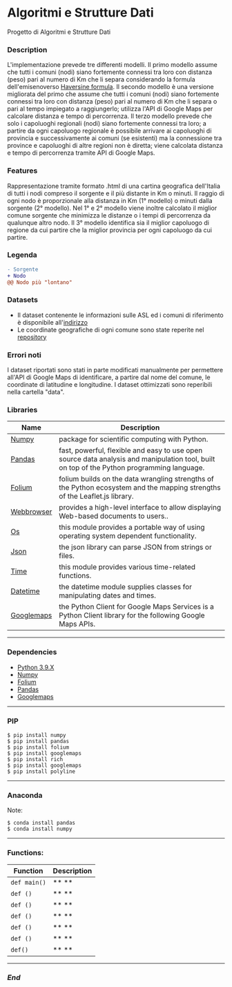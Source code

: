 # Algoritmi e Strutture Dati
Progetto di Algoritmi e Strutture Dati

### Description
L'implementazione prevede tre differenti modelli. Il primo modello assume che tutti i comuni (nodi) siano fortemente connessi tra loro con distanza (peso) pari al numero di Km che li separa considerando la formula dell'emisenoverso [Haversine formula](https://en.wikipedia.org/wiki/Haversine_formula). Il secondo modello è una versione migliorata del primo che assume che tutti i comuni (nodi) siano fortemente connessi tra loro con distanza (peso) pari al numero di Km che li separa o pari al tempo impiegato a raggiungerlo; utilizza l'API di Google Maps per calcolare distanza e tempo di percorrenza. Il terzo modello prevede che solo i capoluoghi regionali (nodi) siano fortemente connessi tra loro; a partire da ogni capoluogo regionale è possibile arrivare ai capoluoghi di provincia e successivamente ai comuni (se esistenti) ma la connessione tra province e capoluoghi di altre regioni non è diretta; viene calcolata distanza e tempo di percorrenza tramite API di Google Maps.

### Features
Rappresentazione tramite formato .html di una cartina geografica dell'Italia di tutti i nodi compreso il sorgente e il più distante in Km o minuti. Il raggio di ogni nodo è proporzionale alla distanza in Km (1° modello) o minuti dalla sorgente (2° modello). Nel 1° e 2° modello viene inoltre calcolato il miglior comune sorgente che minimizza le distanze o i tempi di percorrenza da qualunque altro nodo. Il 3° modello identifica sia il miglior capoluogo di regione da cui partire che la miglior provincia per ogni capoluogo da cui partire.

### Legenda
```diff
- Sorgente
+ Nodo
@@ Nodo più "lontano"
```

### Datasets
- Il dataset contenente le informazioni sulle ASL ed i comuni di riferimento è disponibile all'[indirizzo](https://www.salute.gov.it/portale/documentazione/p6_2_8_1_1.jsp?id=13)
- Le coordinate geografiche di ogni comune sono state reperite nel [repository](https://github.com/MatteoHenryChinaski/Comuni-Italiani-2018-Sql-Json-excel)

### Errori noti
I dataset riportati sono stati in parte modificati manualmente per permettere all'API di Google Maps di identificare, a partire dal nome del comune, le coordinate di latitudine e longitudine. I dataset ottimizzati sono reperibili nella cartella "data".


### Libraries

| Name | Description |
| ------------- | ------------------------------ |
| [Numpy] | package for scientific computing with Python.
| [Pandas]| fast, powerful, flexible and easy to use open source data analysis and manipulation tool, built on top of the Python programming language.
| [Folium]| folium builds on the data wrangling strengths of the Python ecosystem and the mapping strengths of the Leaflet.js library.
| [Webbrowser]| provides a high-level interface to allow displaying Web-based documents to users..
| [Os]| this module provides a portable way of using operating system dependent functionality.
| [Json]| the json library can parse JSON from strings or files.
| [Time]| this module provides various time-related functions.
| [Datetime]| the datetime module supplies classes for manipulating dates and times.
|[Googlemaps]| the Python Client for Google Maps Services is a Python Client library for the following Google Maps APIs.


---
### Dependencies

- [Python 3.9.X]
- [Numpy]
- [Folium]
- [Pandas]
- [Googlemaps]
---
### PIP

```
$ pip install numpy
$ pip install pandas
$ pip install folium
$ pip install googlemaps
$ pip install rich
$ pip install googlemaps
$ pip install polyline

```

----
### Anaconda

Note: 

```
$ conda install pandas
$ conda install numpy
```

----

### Functions:                
         
| Function                   | Description                    |
| -------------------------- | ------------------------------ |
| `def main()`                       | ** **|
| `def ()`              |** **|
| `def ()`             | ** **|
| `def ()`                 | ** **|
| `def ()`                     | ** **|
| `def ()`               | ** **|
| `def()`             | ** **|

----

### *End*

[Python 3.9.X]: <https://www.python.org/downloads/>
[time]: <http://robyp.x10host.com/3/time.html#loaded>
[datetime]: <https://docs.python.org/3/library/datetime.html> 
[os]: <https://docs.python.org/3.8/library/os.html>
[json]: <https://docs.python.org/3.8/library/json.html>
[Numpy]: <https://numpy.org/install/>
[Pandas]: <https://pandas.pydata.org/>
[Folium]: <https://python-visualization.github.io/folium/>
[Webbrowser]: <https://docs.python.org/3/library/webbrowser.html>
[googlemaps]: <https://pypi.org/project/googlemaps/>
